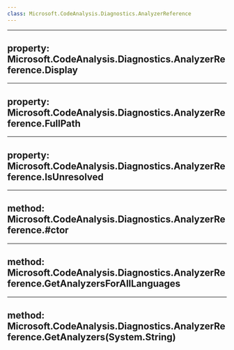 ```yaml
---
class: Microsoft.CodeAnalysis.Diagnostics.AnalyzerReference
---
```


---
property: Microsoft.CodeAnalysis.Diagnostics.AnalyzerReference.Display
---

---
property: Microsoft.CodeAnalysis.Diagnostics.AnalyzerReference.FullPath
---

---
property: Microsoft.CodeAnalysis.Diagnostics.AnalyzerReference.IsUnresolved
---

---
method: Microsoft.CodeAnalysis.Diagnostics.AnalyzerReference.#ctor
---

---
method: Microsoft.CodeAnalysis.Diagnostics.AnalyzerReference.GetAnalyzersForAllLanguages
---

---
method: Microsoft.CodeAnalysis.Diagnostics.AnalyzerReference.GetAnalyzers(System.String)
---

